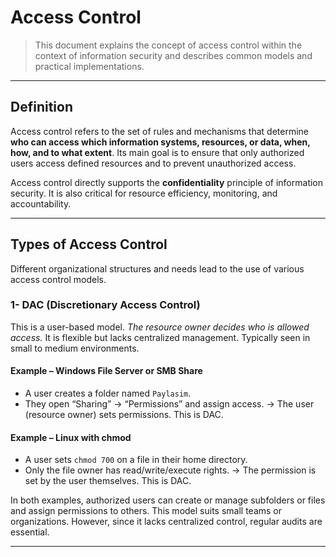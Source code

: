 # Access Control
> This document explains the concept of access control within the context of information security and describes common models and practical implementations.

---

## Definition
Access control refers to the set of rules and mechanisms that determine **who can access which information systems, resources, or data, when, how, and to what extent**.
Its main goal is to ensure that only authorized users access defined resources and to prevent unauthorized access.

Access control directly supports the **confidentiality** principle of information security.
It is also critical for resource efficiency, monitoring, and accountability.

---

## Types of Access Control
Different organizational structures and needs lead to the use of various access control models.

### 1- DAC (Discretionary Access Control)
This is a user-based model. *The resource owner decides who is allowed access.*
It is flexible but lacks centralized management. Typically seen in small to medium environments.

#### Example – Windows File Server or SMB Share
- A user creates a folder named `Paylasim`.
- They open “Sharing” → “Permissions” and assign access.
-> The user (resource owner) sets permissions. This is DAC.

#### Example – Linux with chmod
- A user sets `chmod 700` on a file in their home directory.
- Only the file owner has read/write/execute rights.
-> The permission is set by the user themselves. This is DAC.

In both examples, authorized users can create or manage subfolders or files and assign permissions to others.
This model suits small teams or organizations. However, since it lacks centralized control, regular audits are essential.

---

